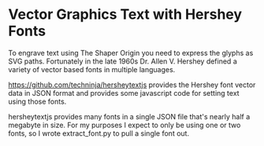 # Vector Graphics Text with Hershey Fonts

To engrave text using The Shaper Origin you need to express the glyphs
as SVG paths.  Fortunately in the late 1960s Dr. Allen V. Hershey
defined a variety of vector based fonts in multiple languages.

https://github.com/techninja/hersheytextjs provides the Hershey font
vector data in JSON format and provides some javascript code for
setting text using those fonts.

hersheytextjs provides many fonts in a single JSON file that's nearly
half a megabyte in size.  For my purposes I expect to only be using
one or two fonts, so I wrote extract_font.py to pull a single font
out.

